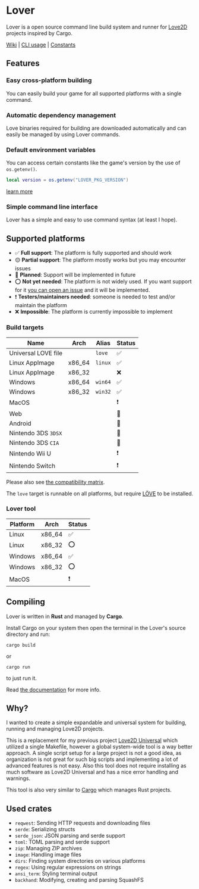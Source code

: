 # Lover
Lover is a open source command line build system and runner for [Love2D](https://love2d.org) projects inspired by Cargo.

[Wiki](https://github.com/Wolfyxon/lover/wiki) | [CLI usage](https://github.com/Wolfyxon/lover/wiki/Using-Lover) | [Constants](https://github.com/Wolfyxon/lover/wiki/Constants)

## Features
### Easy cross-platform building
You can easily build your game for all supported platforms with a single command.

### Automatic dependency management
Love binaries required for building are downloaded automatically and can easily be managed by using Lover commands.

### Default environment variables
You can access certain constants like the game's version by the use of `os.getenv()`.
```lua
local version = os.getenv("LOVER_PKG_VERSION")
```
[learn more](https://github.com/Wolfyxon/lover/wiki/Constants)

### Simple command line interface
Lover has a simple and easy to use command syntax (at least I hope).

## Supported platforms
- ✅ **Full support**: The platform is fully supported and should work
- 🟡 **Partial support**: The platform mostly works but you may encounter issues
- 📁 **Planned**: Support will be implemented in future
- ⭕ **Not yet needed**: The platform is not widely used. If you want support for it [you can open an issue](https://github.com/Wolfyxon/lover/issues/new) and it will be implemented.
- ❗ **Testers/maintainers needed**: someone is needed to test and/or maintain the platform
- ❌ **Impossible**: The platform is currently impossible to implement

### Build targets
| Name                | Arch   | Alias   | Status |
|---------------------|--------|---------|--------|
| Universal LOVE file |        | `love`  | ✅     |
| Linux AppImage      | x86_64 | `linux` | ✅     |
| Linux AppImage      | x86_32 |         | ❌     |
| Windows             | x86_64 | `win64` | ✅     |
| Windows             | x86_32 | `win32` | ✅     |
| MacOS               |        |         | ❗     |
| Web                 |        |         | 📁     |
| Android             |        |         | 📁     |
| Nintendo 3DS `3DSX` |        |         | 📁     |
| Nintendo 3DS `CIA`  |        |         | 📁     |
| Nintendo Wii U      |        |         | ❗     |
| Nintendo Switch     |        |         | ❗     |

Please also see [the compatibility matrix](https://github.com/Wolfyxon/lover/wiki/Building#support).

The `love` target is runnable on all platforms, but require [LÖVE](https://love2d.org/) to be installed.

### Lover tool
| Platform | Arch   | Status |
|----------|--------|--------|
| Linux    | x86_64 | ✅     |
| Linux    | x86_32 | ⭕     |
| Windows  | x86_64 | ✅     |
| Windows  | x86_32 | ⭕     |
| MacOS    |        | ❗     |

## Compiling
Lover is written in **Rust** and managed by **Cargo**. 

Install Cargo on your system then open the terminal in the Lover's source directory and run:
```
cargo build
```
or
```
cargo run
```
to just run it.

Read [the documentation](https://doc.rust-lang.org/cargo/) for more info.

## Why?
I wanted to create a simple expandable and universal system for building, running and managing Love2D projects.

This is a replacement for my previous project [Love2D Universal](https://github.com/Wolfyxon/love2d-universal) which utilized a single Makefile, however a global system-wide tool is a way better approach.
A single script setup for a large project is not a good idea, as organization is not great for such big scripts and implementing a lot of advanced features is not easy. 
Also this tool does not require installing as much software as Love2D Universal and has a nice error handling and warnings.

This tool is also very similar to [Cargo](https://github.com/rust-lang/cargo/) which manages Rust projects.

## Used crates
- `reqwest`: Sending HTTP requests and downloading files
- `serde`: Serializing structs
- `serde_json`: JSON parsing and serde support
- `toml`: TOML parsing and serde support
- `zip`: Managing ZIP archives
- `image`: Handling image files
- `dirs`: Finding system directories on various platforms
- `regex`: Using regular expressions on strings
- `ansi_term`: Styling terminal output
- `backhand`: Modifying, creating and parsing SquashFS
